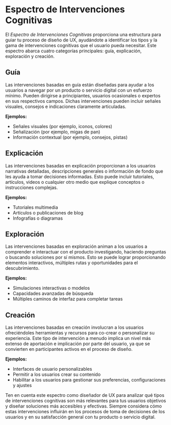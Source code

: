 # Espectro de Intervenciones Cognitivas

El *Espectro de Intervenciones Cognitivas* proporciona una estructura para guiar tu proceso de diseño de UX, ayudándote a identificar los tipos y la gama de intervenciones cognitivas que el usuario pueda necesitar. Este espectro abarca cuatro categorías principales: guía, explicación, exploración y creación.

## Guía

Las intervenciones basadas en guía están diseñadas para ayudar a los usuarios a navegar por un producto o servicio digital con un esfuerzo mínimo. Pueden dirigirse a principiantes, usuarios ocasionales o expertos en sus respectivos campos. Dichas intervenciones pueden incluir señales visuales, consejos e indicaciones claramente articuladas.

**Ejemplos:**

- Señales visuales (por ejemplo, iconos, colores)
- Señalización (por ejemplo, migas de pan)
- Información contextual (por ejemplo, consejos, pistas)

## Explicación

Las intervenciones basadas en explicación proporcionan a los usuarios narrativas detalladas, descripciones generales o información de fondo que les ayuda a tomar decisiones informadas. Esto puede incluir tutoriales, artículos, videos o cualquier otro medio que explique conceptos o instrucciones complejas.

**Ejemplos:**

- Tutoriales multimedia
- Artículos o publicaciones de blog
- Infografías o diagramas

## Exploración

Las intervenciones basadas en exploración animan a los usuarios a comprender e interactuar con el producto investigando, haciendo preguntas o buscando soluciones por sí mismos. Esto se puede lograr proporcionando elementos interactivos, múltiples rutas y oportunidades para el descubrimiento.

**Ejemplos:**

- Simulaciones interactivas o modelos
- Capacidades avanzadas de búsqueda
- Múltiples caminos de interfaz para completar tareas

## Creación

Las intervenciones basadas en creación involucran a los usuarios ofreciéndoles herramientas y recursos para co-crear o personalizar su experiencia. Este tipo de intervención a menudo implica un nivel más extenso de aportación e implicación por parte del usuario, ya que se convierten en participantes activos en el proceso de diseño.

**Ejemplos:**

- Interfaces de usuario personalizables
- Permitir a los usuarios crear su contenido
- Habilitar a los usuarios para gestionar sus preferencias, configuraciones y ajustes

Ten en cuenta este espectro como diseñador de UX para analizar qué tipos de intervenciones cognitivas son más relevantes para tus usuarios objetivos y diseñar soluciones más accesibles y efectivas. Siempre considera cómo estas intervenciones influirán en los procesos de toma de decisiones de los usuarios y en su satisfacción general con tu producto o servicio digital.
